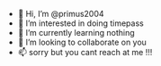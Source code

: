 - 👋 Hi, I’m @primus2004
- 👀 I’m interested in doing timepass
- 🌱 I’m currently learning nothing
- 💞️ I’m looking to collaborate on you
- 📫 sorry but you cant reach at me !!!

<!---
primus2004/primus2004 is a ✨ special ✨ repository because its `README.md` (this file) appears on your GitHub profile.
You can click the Preview link to take a look at your changes.
--->
